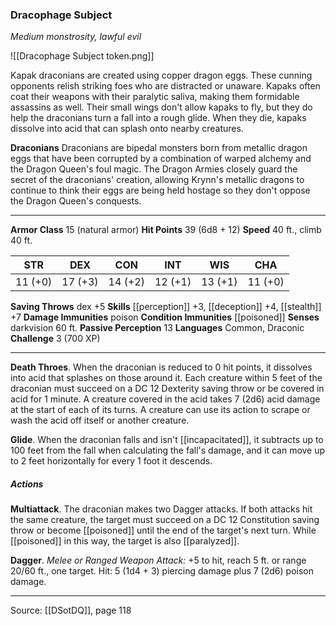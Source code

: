 ### Dracophage Subject
_Medium monstrosity, lawful evil_

![[Dracophage Subject token.png]]

Kapak draconians are created using copper dragon eggs. These cunning opponents relish striking foes who are distracted or unaware. Kapaks often coat their weapons with their paralytic saliva, making them formidable assassins as well. Their small wings don't allow kapaks to fly, but they do help the draconians turn a fall into a rough glide. When they die, kapaks dissolve into acid that can splash onto nearby creatures.


**Draconians** Draconians are bipedal monsters born from metallic dragon eggs that have been corrupted by a combination of warped alchemy and the Dragon Queen's foul magic. The Dragon Armies closely guard the secret of the draconians' creation, allowing Krynn's metallic dragons to continue to think their eggs are being held hostage so they don't oppose the Dragon Queen's conquests.





---

**Armor Class** 15 (natural armor)
**Hit Points** 39 (6d8 + 12)
**Speed** 40 ft., climb 40 ft.

| STR     | DEX     | CON     | INT     | WIS     | CHA     |
|---------|---------|---------|---------|---------|---------|
| 11 (+0) | 17 (+3) | 14 (+2) | 12 (+1) | 13 (+1) | 11 (+0) |

**Saving Throws** dex +5
**Skills** [[perception]] +3, [[deception]] +4, [[stealth]] +7
**Damage Immunities** poison
**Condition Immunities** [[poisoned]]
**Senses** darkvision 60 ft.
**Passive Perception** 13
**Languages** Common, Draconic
**Challenge** 3 (700 XP)

---

**Death Throes**. When the draconian is reduced to 0 hit points, it dissolves into acid that splashes on those around it. Each creature within 5 feet of the draconian must succeed on a DC 12 Dexterity saving throw or be covered in acid for 1 minute. A creature covered in the acid takes 7 (2d6) acid damage at the start of each of its turns. A creature can use its action to scrape or wash the acid off itself or another creature.

**Glide**. When the draconian falls and isn't [[incapacitated]], it subtracts up to 100 feet from the fall when calculating the fall's damage, and it can move up to 2 feet horizontally for every 1 foot it descends.

##### Actions
**Multiattack**. The draconian makes two Dagger attacks. If both attacks hit the same creature, the target must succeed on a DC 12 Constitution saving throw or become [[poisoned]] until the end of the target's next turn. While [[poisoned]] in this way, the target is also [[paralyzed]].

**Dagger**. _Melee or Ranged Weapon Attack:_ +5 to hit, reach 5 ft. or range 20/60 ft., one target. Hit: 5 (1d4 + 3) piercing damage plus 7 (2d6) poison damage.


---

Source: [[DSotDQ]], page 118